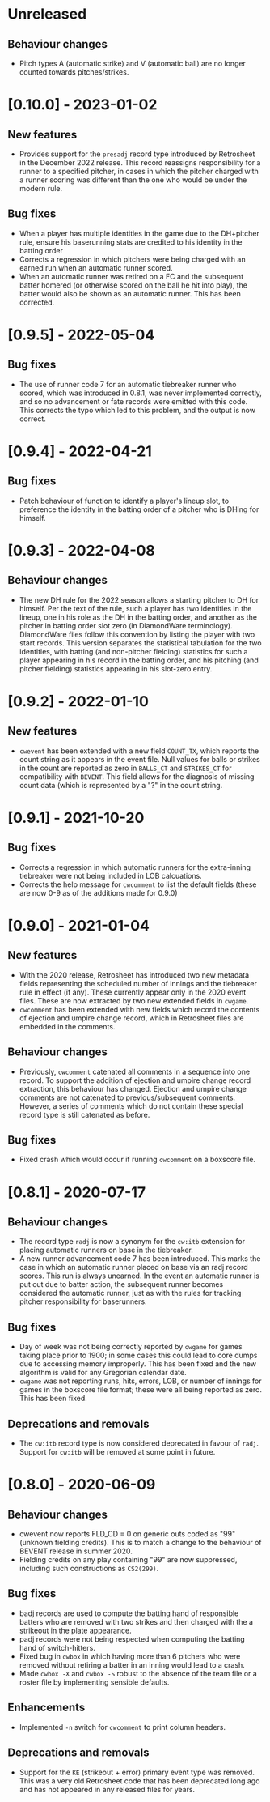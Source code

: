 # Unreleased
	
## Behaviour changes
- Pitch types A (automatic strike) and V (automatic ball) are no longer
  counted towards pitches/strikes.


# [0.10.0] - 2023-01-02

## New features
- Provides support for the `presadj` record type introduced by
  Retrosheet in the December 2022 release.  This record reassigns
  responsibility for a runner to a specified pitcher, in cases in
  which the pitcher charged with a runner scoring was different than
  the one who would be under the modern rule.

## Bug fixes
- When a player has multiple identities in the game due to the DH+pitcher rule,
  ensure his baserunning stats are credited to his identity in the
  batting order
- Corrects a regression in which pitchers were being charged with an earned
  run when an automatic runner scored.
- When an automatic runner was retired on a FC and the subsequent batter
  homered (or otherwise scored on the ball he hit into play), the
  batter would also be shown as an automatic runner.  This has been
  corrected.


# [0.9.5] - 2022-05-04

## Bug fixes
- The use of runner code 7 for an automatic tiebreaker runner who scored,
  which was introduced in 0.8.1, was never implemented correctly, and so
  no advancement or fate records were emitted with this code.
  This corrects the typo which led to this problem, and the output
  is now correct.


# [0.9.4] - 2022-04-21

## Bug fixes
- Patch behaviour of function to identify a player's lineup slot, to
  preference the identity in the batting order of a pitcher who is
  DHing for himself.


# [0.9.3] - 2022-04-08

## Behaviour changes
- The new DH rule for the 2022 season allows a starting pitcher to DH for
  himself.  Per the text of the rule, such a player has two identities in the
  lineup, one in his role as the DH in the batting order, and another as the
  pitcher in batting order slot zero (in DiamondWare terminology).
  DiamondWare files follow this convention by listing the player with two
  start records.  This version separates the statistical tabulation for the
  two identities, with batting (and non-pitcher fielding) statistics for
  such a player appearing in his record in the batting order, and his
  pitching (and pitcher fielding) statistics appearing in his slot-zero entry.


# [0.9.2] - 2022-01-10

## New features
- `cwevent` has been extended with a new field `COUNT_TX`, which reports
  the count string as it appears in the event file.  Null values for
  balls or strikes in the count are reported as zero in `BALLS_CT` and
  `STRIKES_CT` for compatibility with `BEVENT`.  This field allows for
  the diagnosis of missing count data (which is represented by a "?"
  in the count string.


# [0.9.1] - 2021-10-20

## Bug fixes
- Corrects a regression in which automatic runners for the extra-inning
  tiebreaker were not being included in LOB calcuations.
- Corrects the help message for `cwcomment` to list the default fields
  (these are now 0-9 as of the additions made for 0.9.0)


# [0.9.0] - 2021-01-04

## New features
- With the 2020 release, Retrosheet has introduced two new metadata
  fields representing the scheduled number of innings and the
  tiebreaker rule in effect (if any).  These currently appear only in
  the 2020 event files.  These are now extracted by two new extended
  fields in `cwgame`.
- `cwcomment` has been extended with new fields which record the
  contents of ejection and umpire change record, which in Retrosheet
  files are embedded in the comments.

## Behaviour changes
- Previously, `cwcomment` catenated all comments in a sequence into
  one record.  To support the addition of ejection and umpire change
  record extraction, this behaviour has changed.  Ejection and umpire
  change comments are not catenated to previous/subsequent comments.
  However, a series of comments which do not contain these special
  record type is still catenated as before.

## Bug fixes
- Fixed crash which would occur if running `cwcomment` on a boxscore
  file.


# [0.8.1] - 2020-07-17

## Behaviour changes
- The record type `radj` is now a synonym for the `cw:itb` extension
  for placing automatic runners on base in the tiebreaker.
- A new runner advancement code 7 has been introduced.  This marks
  the case in which an automatic runner placed on base via an radj
  record scores.  This run is always unearned.
  In the event an automatic runner is put out due to batter action,
  the subsequent runner becomes considered the automatic runner,
  just as with the rules for tracking pitcher responsibility for
  baserunners.

## Bug fixes
- Day of week was not being correctly reported by `cwgame` for games
  taking place prior to 1900; in some cases this could lead to
  core dumps due to accessing memory improperly.  This has been fixed
  and the new algorithm is valid for any Gregorian calendar date.
- `cwgame` was not reporting runs, hits, errors, LOB, or number of
  innings for games in the boxscore file format; these were all
  being reported as zero.  This has been fixed.

## Deprecations and removals
- The `cw:itb` record type is now considered deprecated in favour of
  `radj`.  Support for `cw:itb` will be removed at some point in future.


# [0.8.0] - 2020-06-09

## Behaviour changes
- cwevent now reports FLD_CD = 0 on generic outs coded as "99"
  (unknown fielding credits).  This is to match a change to the
  behaviour of BEVENT release in summer 2020.
- Fielding credits on any play containing "99" are now suppressed,
  including such constructions as `CS2(299)`.

## Bug fixes
- badj records are used to compute the batting hand of responsible
  batters who are removed with two strikes and then charged with the
  a strikeout in the plate appearance.
- padj records were not being respected when computing the batting
  hand of switch-hitters.
- Fixed bug in `cwbox` in which having more than 6 pitchers who were
  removed without retiring a batter in an inning would lead to a
  crash.
- Made `cwbox -X` and `cwbox -S` robust to the absence of the team
  file or a roster file by implementing sensible defaults.

## Enhancements
- Implemented `-n` switch for `cwcomment` to print column headers.

## Deprecations and removals
- Support for the `KE` (strikeout + error) primary event type was
  removed.  This was a very old Retrosheet code that has been
  deprecated long ago and has not appeared in any released files
  for years.


  

   

